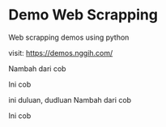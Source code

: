 # Demo Web Scrapping
Web scrapping demos using python

visit: https://demos.nggih.com/

Nambah dari cob


Ini cob


ini duluan, dudluan
Nambah dari cob


Ini cob